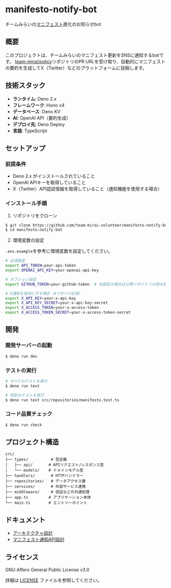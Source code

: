 # manifesto-notify-bot

チームみらいの[マニフェスト](https://github.com/team-mirai/policy)進化のお知らせbot

## 概要

このプロジェクトは、チームみらいのマニフェスト更新をSNSに通知するbotです。
[team-mirai/policy](https://github.com/team-mirai/policy)リポジトリのPR
URLを受け取り、自動的にマニフェストの要約を生成してX（Twitter）などのプラットフォームに投稿します。

## 技術スタック

- **ランタイム**: Deno 2.x
- **フレームワーク**: Hono v4
- **データベース**: Deno KV
- **AI**: OpenAI API（要約生成）
- **デプロイ先**: Deno Deploy
- **言語**: TypeScript

## セットアップ

### 前提条件

- Deno 2.x がインストールされていること
- OpenAI APIキーを取得していること
- X（Twitter）API認証情報を取得していること（通知機能を使用する場合）

### インストール手順

1. リポジトリをクローン

```bash
$ git clone https://github.com/team-mirai-volunteer/manifesto-notify-bot.git
$ cd manifesto-notify-bot
```

2. 環境変数の設定

`.env.example`を参考に環境変数を設定してください。

```bash
# 必須設定
export API_TOKEN=your-api-token
export OPENAI_API_KEY=your-openai-api-key

# オプション設定
export GITHUB_TOKEN=your-github-token  # 未設定の場合は公開リポジトリの読み取り専用

# X通知を有効にする場合（4つすべて必須）
export X_API_KEY=your-x-api-key
export X_API_KEY_SECRET=your-x-api-key-secret
export X_ACCESS_TOKEN=your-x-access-token
export X_ACCESS_TOKEN_SECRET=your-x-access-token-secret
```

## 開発

### 開発サーバーの起動

```bash
$ deno run dev
```

### テストの実行

```bash
# すべてのテストを実行
$ deno run test

# 特定のテストを実行
$ deno run test src/repositories/manifesto.test.ts
```

### コード品質チェック

```bash
$ deno run check
```

## プロジェクト構造

```
src/
├── types/          # 型定義
│   ├── api/       # APIリクエスト/レスポンス型
│   └── models/    # ドメインモデル型
├── handlers/       # HTTPハンドラー
├── repositories/   # データアクセス層
├── services/       # 外部サービス連携
├── middleware/     # 認証などの共通処理
├── app.ts         # アプリケーション本体
└── main.ts        # エントリーポイント
```

## ドキュメント

- [アーキテクチャ設計](./docs/architecture.md)
- [マニフェスト通知API設計](./docs/manifesto-registration-api.md)

## ライセンス

GNU Affero General Public License v3.0

詳細は [LICENSE](./LICENSE) ファイルを参照してください。
